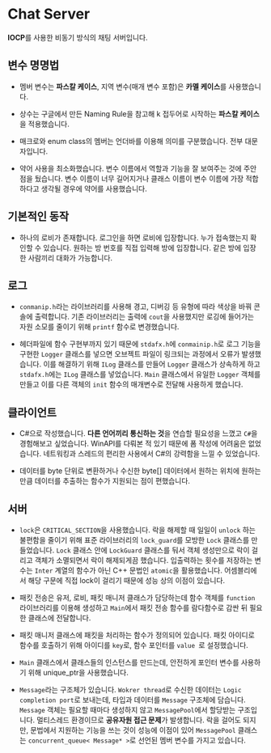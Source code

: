 Chat Server
===========
**IOCP**를 사용한 비동기 방식의 채팅 서버입니다.

## 변수 명명법  
* 멤버 변수는 **파스칼 케이스**, 지역 변수(매개 변수 포함)은 **카멜 케이스**를 사용했습니다.  

* 상수는 구글에서 만든 Naming Rule을 참고해 k 접두어로 시작하는 **파스칼 케이스**을 적용했습니다.  

* 매크로와 enum class의 멤버는 언더바를 이용해 의미를 구분했습니다. 전부 대문자입니다. 

* 약어 사용을 최소화했습니다. 변수 이름에서 역할과 기능을 잘 보여주는 것에 주안점을 뒀습니다. 변수 이름이 너무 길어지거나 클래스 이름이 변수 이름에 가장 적합하다고 생각될 경우에 약어를 사용했습니다.

## 기본적인 동작
* 하나의 로비가 존재합니다. 로그인을 하면 로비에 입장합니다. 누가 접속했는지 확인할 수 있습니다. 원하는 방 번호를 직접 입력해 방에 입장합니다. 같은 방에 입장한 사람끼리 대화가 가능합니다.

## 로그  
* `conmanip.h`라는 라이브러리를 사용해 경고, 디버깅 등 유형에 따라 색상을 바꿔 콘솔에 출력합니다. 기존 라이브러리는 출력에 `cout`을 사용했지만 로깅에 들어가는 자원 소모를 줄이기 위해 `printf` 함수로 변경했습니다.  

* 헤더파일에 함수 구현부까지 있기 때문에 `stdafx.h`에 `conmainip.h`로 로그 기능을 구현한 `Logger` 클래스를 넣으면 오브젝트 파일이 링크되는 과정에서 오류가 발생했습니다. 이를 해결하기 위해 `ILog` 클래스를 만들어 `Logger` 클래스가 상속하게 하고 `stdafx.h`에는 `ILog` 클래스를 넣었습니다. `Main` 클래스에서 유일한 `Logger` 객체를 만들고 이를 다른 객체의 `init` 함수의 매개변수로 전달해 사용하게 했습니다.

## 클라이언트  
* C#으로 작성했습니다. **다른 언어끼리 통신하는 것**을 연습할 필요성을 느꼈고 `C#`을 경험해보고 싶었습니다.
WinAPI를 다뤄본 적 있기 때문에 폼 작성에 어려움은 없었습니다. 네트워킹과 스레드의 편리한 사용에서 C#의 강력함을 느낄 수 있었습니다.  

* 데이터를 byte 단위로 변환하거나 수신한 byte[] 데이터에서 원하는 위치에 원하는 만큼 데이터를 추출하는 함수가 지원되는 점이 편했습니다.

## 서버
* `lock`은 `CRITICAL_SECTION`을 사용했습니다. 락을 해제할 때 일일이 `unlock` 하는 불편함을 줄이기 위해 표준 라이브러리의 `lock_guard`를 모방한 `Lock` 클래스를 만들었습니다. `Lock` 클래스 안에 `LockGuard` 클래스를 둬서 객체 생성만으로 락이 걸리고 객체가 소멸되면서 락이 해제되게끔 했습니다. 입출력하는 횟수를 저장하는 변수는 `Inter` 계열의 함수가 아닌 C++ 문법인 `atomic`을 활용했습니다. 어셈블리에서 해당 구문에 직접 lock이 걸리기 때문에 성능 상의 이점이 있습니다.

* 패킷 전송은 유저, 로비, 패킷 매니저 클래스가 담당하는데 함수 객체를 `function` 라이브러리를 이용해 생성하고 `Main`에서 패킷 전송 함수를 람다함수로 감싼 뒤 필요한 클래스에 전달합니다.

* 패킷 매니저 클래스에 패킷을 처리하는 함수가 정의되어 있습니다. 패킷 아이디로 함수를 호출하기 위해 아이디를 `key`로, 함수 포인터를 `value `로 설정했습니다.

* `Main` 클래스에서 클래스들의 인스턴스를 만드는데, 안전하게 포인터 변수를  사용하기 위해 unique_ptr을 사용했습니다.

* `Message`라는 구조체가 있습니다. `Wokrer thread`로 수신한 데이터는 `Logic completion port`로 보내는데, 타입과 데이터를 `Message` 구조체에 담습니다. `Message` 객체는 필요할 때마다 생성하지 않고 `MessagePool`에서 할당받는 구조입니다. 멀티스레드 환경이므로 **공유자원 접근 문제**가 발생합니다. 락을 걸어도 되지만, 문법에서 지원하는 기능을 쓰는 것이 성능에 이점이 있어 `MessagePool` 클래스는 `concurrent_queue< Message* >`로 선언된 멤버 변수를 가지고 있습니다.
